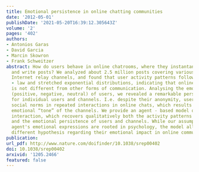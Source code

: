 ```yaml
---
title: Emotional persistence in online chatting communities
date: '2012-05-01'
publishDate: '2021-05-20T16:39:12.305643Z'
volume: '2'
pages: '402'
authors:
- Antonios Garas
- David Garcia
- Marcin Skowron
- Frank Schweitzer
abstract: How do users behave in online chatrooms, where they instantaneously read
  and write posts? We analyzed about 2.5 million posts covering various topics in
  Internet relay channels, and found that user activity patterns follow known power
  - law and stretched exponential distributions, indicating that online chat activity
  is not different from other forms of communication. Analysing the emotional expressions
  (positive, negative, neutral) of users, we revealed a remarkable persistence both
  for individual users and channels. I.e. despite their anonymity, users tend to follow
  social norms in repeated interactions in online chats, which results in a specific
  emotional “tone” of the channels. We provide an agent - based model of emotional
  interaction, which recovers qualitatively both the activity patterns in chatrooms
  and the emotional persistence of users and channels. While our assumptions about
  agent's emotional expressions are rooted in psychology, the model allows to test
  different hypothesis regarding their emotional impact in online communication.
publication:
url_pdf: http://www.nature.com/doifinder/10.1038/srep00402
doi: 10.1038/srep00402
arxivid: '1205.2466'
featured: false
---
```

